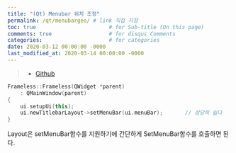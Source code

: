 ```yaml
---
title: "(Qt) Menubar 위치 조정"
permalink: /qt/menubargeo/ # link 직접 지정
toc: true                       # for Sub-title (On this page)
comments: true                  # for disqus Comments
categories:                     # for categories
date: 2020-03-12 00:00:00 -0000
last_modified_at: 2020-03-14 00:00:00 -0000
---
```


> * [Github](https://github.com/GoodayTH/VS_Frameless_Widget)

```cpp
Frameless::Frameless(QWidget *parent)
	: QMainWindow(parent)
{
	ui.setupUi(this);
	ui.newTitlebarLayout->setMenuBar(ui.menuBar);       // 상당히 쉽다
}
```

Layout은 setMenuBar함수를 지원하기에 간단하게 SetMenuBar함수를 호출하면 된다.